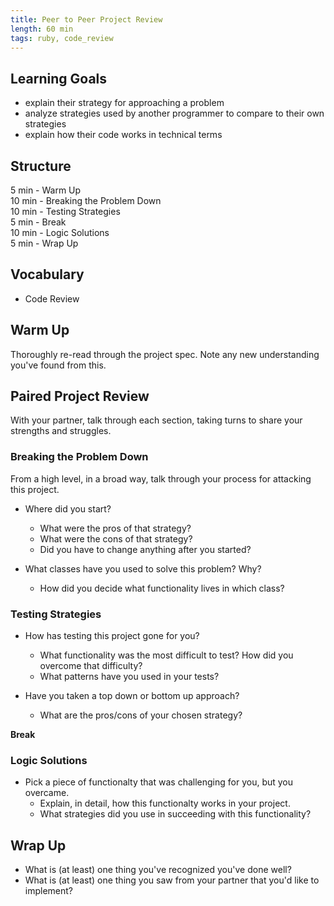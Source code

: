 ```yaml
---
title: Peer to Peer Project Review
length: 60 min
tags: ruby, code_review
---
```



## Learning Goals  
* explain their strategy for approaching a problem
* analyze strategies used by another programmer to compare to their own strategies
* explain how their code works in technical terms

## Structure  
5 min - Warm Up  
10 min - Breaking the Problem Down    
10 min - Testing Strategies  
5 min - Break  
10 min - Logic Solutions  
5 min - Wrap Up  

## Vocabulary  
* Code Review

## Warm Up  
Thoroughly re-read through the project spec. Note any new understanding you've found from this. 

## Paired Project Review  
With your partner, talk through each section, taking turns to share your strengths and struggles. 

### Breaking the Problem Down 
From a high level, in a broad way, talk through your process for attacking this project. 

* Where did you start? 
  * What were the pros of that strategy?
  * What were the cons of that strategy?
  * Did you have to change anything after you started?

* What classes have you used to solve this problem? Why?
  * How did you decide what functionality lives in which class?

### Testing Strategies

* How has testing this project gone for you? 
  * What functionality was the most difficult to test? How did you overcome that difficulty?  
  * What patterns have you used in your tests?  
  
* Have you taken a top down or bottom up approach? 
  * What are the pros/cons of your chosen strategy?  
  
**Break**
  
### Logic Solutions  

* Pick a piece of functionalty that was challenging for you, but you overcame. 
  * Explain, in detail, how this functionalty works in your project. 
  * What strategies did you use in succeeding with this functionality?  

## Wrap Up  
* What is (at least) one thing you've recognized you've done well? 
* What is (at least) one thing you saw from your partner that you'd like to implement? 
